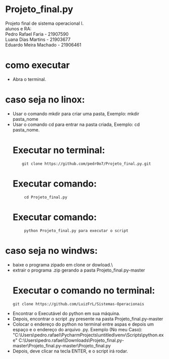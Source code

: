 # Projeto_final.py
Projeto final de sistema operacional l.\
alunos e RA:                                                                         
Pedro Rafael Faria - 21907590 \
Luana Dias Martins - 21903677 \
Eduardo Meira Machado - 21906461
# como executar
- Abra o terminal.
# caso seja no linox:
- Usar o comando mkdir para criar uma pasta, Exemplo:
            mkdir pasta_nome
- Usar o comando cd para entrar na pasta criada, Exemplo:
            cd pasta_nome.
     # Executar no terminal:
          git clone https://github.com/pedr0o7/Projeto_final.py.git
     # Executar comando:
           cd Projeto_final.py
     # Executar comando:
           python Projeto_final.py para executar o script
# caso seja no windws:
- baixe o programa zipado em clone or dowload.\
- extrair o programa .zip gerando a pasta Projeto_final.py-master
   # Executar o comando no terminal: 
      git clone https://github.com/LuizFrL/Sistemas-Operacionais
- Encontrar o Executável do python em sua máquina.
- Depois, encontrar o script .py presente na pasta Projeto_final.py-master
- Colocar o endereço do python no terminal entre aspas e depois um espaço e o endereço do arquivo .py.
Exemplo (No meu Caso):
            "C:\Users\pedro.rafael\PycharmProjects\untitled\venv\Scripts\python.exe" C:\Users\pedro.rafael\Downloads\Projeto_final.py-master\Projeto_final.py-master\Projeto_final.py
- Depois, deve clicar na tecla ENTER, e o script irá rodar.
